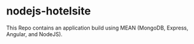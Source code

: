 # nodejs-hotelsite

This Repo contains an application build using MEAN (MongoDB, Express, Angular, and NodeJS). 
